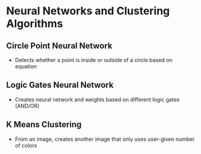 # Neural Networks and Clustering Algorithms

## Circle Point Neural Network
- Detects whether a point is inside or outside of a circle based on equation

## Logic Gates Neural Network
- Creates neural network and weights based on different logic gates (AND/OR)

## K Means Clustering
- From an image, creates another image that only uses user-given number of colors
